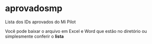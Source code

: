 # aprovadosmp
Lista dos IDs aprovados do Mi Pilot

Você pode baixar o arquivo em Excel e Word que estão no diretório ou simplesmente conferir o **lista**
